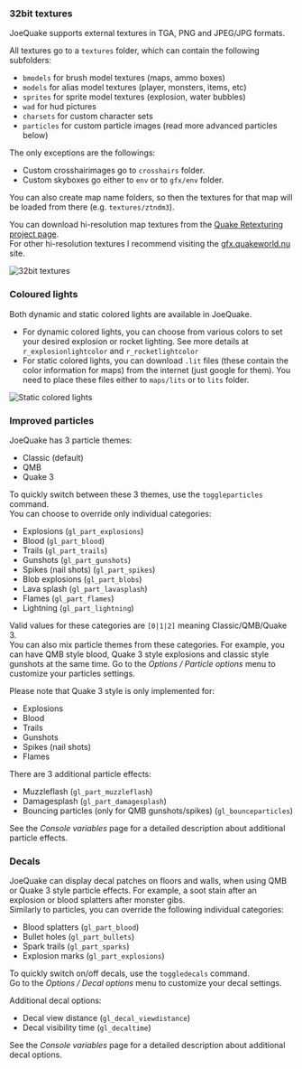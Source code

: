 ### 32bit textures

JoeQuake supports external textures in TGA, PNG and JPEG/JPG formats.

All textures go to a `textures` folder, which can contain the following subfolders:

* `bmodels` for brush model textures (maps, ammo boxes)
* `models` for alias model textures (player, monsters, items, etc)
* `sprites` for sprite model textures (explosion, water bubbles)
* `wad` for hud pictures
* `charsets` for custom character sets
* `particles` for custom particle images (read more advanced particles below)

The only exceptions are the followings:

* Custom crosshairimages go to `crosshairs` folder.
* Custom skyboxes go either to `env` or to `gfx/env` folder.

You can also create map name folders, so then the textures for that map will
be loaded from there (e.g. `textures/ztndm3`).

You can download hi-resolution map textures from the [Quake Retexturing project page](https://qrp.quakeone.com/downloads/).  
For other hi-resolution textures I recommend visiting the [gfx.quakeworld.nu](https://gfx.quakeworld.nu/) site.

![32bit textures](/assets/img/jq-32bit-textures.gif)

### Coloured lights

Both dynamic and static colored lights are available in JoeQuake.
* For dynamic colored lights, you can choose from various colors to set your
desired explosion or rocket lighting. See more details at 
`r_explosionlightcolor` and `r_rocketlightcolor`
* For static colored lights, you can download `.lit` files (these contain the color information for maps) from the internet (just google for them). You need to place these files either to `maps/lits` or to `lits` folder.

![Static colored lights](/assets/img/jq-static-colored-lights.gif)

### Improved particles

JoeQuake has 3 particle themes:
- Classic (default)
- QMB
- Quake 3

To quickly switch between these 3 themes, use the `toggleparticles` command.  
You can choose to override only individual categories:
- Explosions (`gl_part_explosions`)
- Blood (`gl_part_blood`)
- Trails (`gl_part_trails`)
- Gunshots (`gl_part_gunshots`)
- Spikes (nail shots) (`gl_part_spikes`)
- Blob explosions (`gl_part_blobs`)
- Lava splash (`gl_part_lavasplash`)
- Flames (`gl_part_flames`)
- Lightning (`gl_part_lightning`)

Valid values for these categories are `[0|1|2]` meaning Classic/QMB/Quake 3.  
You can also mix particle themes from these categories.
For example, you can have QMB style blood, Quake 3 style explosions and classic style gunshots at the same time. Go to the *Options / Particle options* menu to customize your particles settings.

Please note that Quake 3 style is only implemented for:
- Explosions
- Blood
- Trails
- Gunshots
- Spikes (nail shots)
- Flames

There are 3 additional particle effects:
- Muzzleflash (`gl_part_muzzleflash`)
- Damagesplash (`gl_part_damagesplash`)
- Bouncing particles (only for QMB gunshots/spikes) (`gl_bounceparticles`)

See the *Console variables* page for a detailed description about additional particle effects.

### Decals

JoeQuake can display decal patches on floors and walls, when using QMB or Quake 3 style particle effects. For example, a soot stain after an explosion or blood splatters after monster gibs.  
Similarly to particles, you can override the following individual categories:
- Blood splatters (`gl_part_blood`)
- Bullet holes (`gl_part_bullets`)
- Spark trails (`gl_part_sparks`)
- Explosion marks (`gl_part_explosions`)

To quickly switch on/off decals, use the `toggledecals` command.  
Go to the *Options / Decal options* menu to customize your decal settings.

Additional decal options:
- Decal view distance (`gl_decal_viewdistance`)
- Decal visibility time (`gl_decaltime`)

See the *Console variables* page for a detailed description about additional decal options.